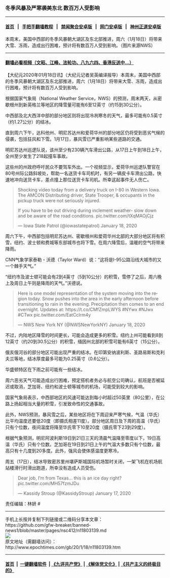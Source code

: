 ### 冬季风暴及严寒袭美东北 数百万人受影响
------------------------

#### [首页](https://github.com/gfw-breaker/banned-news1/blob/master/README.md) &nbsp;&nbsp;|&nbsp;&nbsp; [手把手翻墙教程](https://github.com/gfw-breaker/guides/wiki) &nbsp;&nbsp;|&nbsp;&nbsp; [禁闻聚合安卓版](https://github.com/gfw-breaker/bn-android) &nbsp;&nbsp;|&nbsp;&nbsp; [网门安卓版](https://github.com/oGate2/oGate) &nbsp;&nbsp;|&nbsp;&nbsp; [神州正道安卓版](https://github.com/SzzdOgate/update) 



<div><img alt="" class="aligncenter wp-post-image" src="http://i.epochtimes.com/assets/uploads/2020/01/weather-0118-600x400.png"/>
<div class="red16 caption">
 本周末，美国中西部的冬季风暴朝大湖区及东北部推进，周六（1月18日）将带来大雪、冻雨，造成出行困难，预计将有数百万人受到影响。（图片来源NWS）
</div>
</div><hr/>

#### [翻墙必看视频（文昭、江峰、法轮功、八九六四、香港反送中...）](http://167.172.214.107/home.html)

<div><p>
 【大纪元2020年01月18日讯】（大纪元记者吴英编译报导）本周末，美国中西部的冬季风暴朝大湖区及东北部推进，周六（1月18日）将带来大雪、冻雨，造成出行困难，预计将有数百万人受到影响。
</p>
<p>
 根据国家气象局（National Weather Service，NWS）的预测，周末两天，从密歇根州到新英格兰等地区的降雪量可能有6至12英寸（约15到30公分）。
</p>
<p>
 中西部及北大西洋中部的部分地区则将出现冷冽寒冬的天气，最多可能有0.5英寸（约1.27公分）的结冰。
</p>
<p>
 直到周六下午，达科他州、明尼苏达州和爱荷华州的部分地区仍将受到恶劣气候的侵袭，包括狂风和下雪。1月17日，暴风雪已严重影响某些道路的交通。
</p>
<p>
 明尼苏达州巡逻队说，该州至少有230辆汽车滑出公路，从17日上午到18日上午，全州至少发生了218起撞车事故。
</p>
<p>
 这些州的州政府呼吁民众不要驾车外出。一个视频显示，爱荷华州巡逻队警官在80号州际公路斜坡处，帮助一名送货卡车司机时，有另一辆皮卡车滑出公路，快速地冲向送货卡车，差点撞上那位送货卡车司机。所幸这起事件无人伤亡。
</p>
<blockquote class="twitter-tweet">
 <p dir="ltr" lang="en">
  Shocking video today from a delivery truck on I-80 in Western Iowa. The AMCON Distributing driver, State Trooper, &amp; occupants in the pickup truck were not seriously injured.
 </p>
 <p>
  If you have to be out driving during inclement weather- slow down and be aware of the road conditions.
  <ok href="https://t.co/tXqMAOjCjz">
   pic.twitter.com/tXqMAOjCjz
  </ok>
 </p>
 <p>
  — Iowa State Patrol (@iowastatepatrol)
  <ok href="https://twitter.com/iowastatepatrol/status/1218354577310920705?ref_src=twsrc%5Etfw">
   January 18, 2020
  </ok>
 </p>
</blockquote>
<p>
 <p>
  周六下午，中西部包括明尼苏达州、密歇根州和爱荷华州北部的大部分地区将有积雪，纽约、波士顿和费城等东部城市也将下雪。在周六降雪后，温暖的空气将带来降雨。
 </p>
 <p>
  CNN气象学家泰勒・沃德（Taylor Ward）说：“这将是I-95公路沿线大城市的又一个棘手天气。”
 </p>
 <p>
  “纽约市及波士顿可能会有2到4英寸（5到10公分）的积雪，雪停了之后，周六晚上及周日上午则是降雨的天气。”沃德说。
 </p>
 <blockquote class="twitter-tweet">
  <p dir="ltr" lang="en">
   Here is one model representation of the system moving into the region today. Snow pushes into the area in the early afternoon before transitioning to rain in the evening. Precipitation then comes to an end overnight. Updates at:
   <ok href="https://t.co/CMfZmpLWYS">
    https://t.co/CMfZmpLWYS
   </ok>
   <ok href="https://twitter.com/hashtag/NYwx?src=hash&amp;ref_src=twsrc%5Etfw">
    #NYwx
   </ok>
   <ok href="https://twitter.com/hashtag/NJwx?src=hash&amp;ref_src=twsrc%5Etfw">
    #NJwx
   </ok>
   <ok href="https://twitter.com/hashtag/CTwx?src=hash&amp;ref_src=twsrc%5Etfw">
    #CTwx
   </ok>
   <ok href="https://t.co/EatCclrm4y">
    pic.twitter.com/EatCclrm4y
   </ok>
  </p>
  <p>
   — NWS New York NY (@NWSNewYorkNY)
   <ok href="https://twitter.com/NWSNewYorkNY/status/1218523650011193344?ref_src=twsrc%5Etfw">
    January 18, 2020
   </ok>
  </p>
 </blockquote>
 <p>
  <p>
   不过，内陆地区降雪的时间更长，可能会造成更多的积雪。纽约上州可能看到8到12英寸（约20到30.5公分）的积雪，缅因州北部的积雪可能有6英寸（15公分）。
  </p>
  <p>
   俄亥俄河谷的部分地区可能出现严重的结冰。在印第安纳波利斯、圣路易斯和克利夫兰等地，结冰厚度最多可能为0.25英寸（0.6公分）。
  </p>
  <p>
   华盛顿特区在下雨之前可能有一些结冰。
  </p>
  <p>
   周六恶劣天气可能造成出行困难，预定搭机者务必与航空公司确认，航班是否被延迟或取消，芝加哥、纽约和波士顿等城市的机场，可能受到较大的影响。
  </p>
  <p>
   国家气象局表示，中西部地区的风速可能达到每小时超过50英里（80公里），在公路上扬起相当大量的积雪，引发致命性的交通事故。
  </p>
  <p>
   此外，NWS预测，暴风雪之后，某些地区将在下周迎来严寒气候，气温（华氏）比平均温度还要低20度（即摄氏相差11度）。部分地区周日及下周的高温（华氏）只有个位数，夜间温度将降至华氏零下10至20度（摄氏零下23到29度）。
  </p>
  <p>
   根据气象预测，明尼阿波利斯19日到21日三天的清晨气温降至零度以下，19日高温（华氏）只有个位数。芝加哥在19日到21日上午的气温大多数只有个位数，最高只有十几度到20多度。此外，强风会使体感温度更寒冷。
  </p>
  <p>
   周五（17日），结冰导致密苏里州堪萨斯城国际机场暂时关闭，一架飞机在机场航站楼滑行时滑出跑道，所幸没有造成人员受伤。
  </p>
  <blockquote class="twitter-tweet">
   <p dir="ltr" lang="en">
    Dear job, I’m from Texas… this is an ice day right?
    <ok href="https://t.co/MH57fzmJDu">
     pic.twitter.com/MH57fzmJDu
    </ok>
   </p>
   <p>
    — Kassidy Stroup (@KassidyStroup)
    <ok href="https://twitter.com/KassidyStroup/status/1218170855735296001?ref_src=twsrc%5Etfw">
     January 17, 2020
    </ok>
   </p>
  </blockquote>
  <p>
   <p>
    责任编辑：林妍 #
   </p>
   <p>
   </p>
  </p>
 </p>
</p></div>
<hr/>
手机上长按并复制下列链接或二维码分享本文章：<br/>
https://github.com/gfw-breaker/banned-news1/blob/master/pages/nsc412/n11803139.md <br/>
<a href='https://github.com/gfw-breaker/banned-news1/blob/master/pages/nsc412/n11803139.md'><img src='https://github.com/gfw-breaker/banned-news1/blob/master/pages/nsc412/n11803139.md.png'/></a> <br/>
原文地址（需翻墙访问）：http://www.epochtimes.com/gb/20/1/18/n11803139.htm


------------------------
#### [首页](https://github.com/gfw-breaker/banned-news1/blob/master/README.md) &nbsp;|&nbsp; [一键翻墙软件](https://github.com/gfw-breaker/nogfw/blob/master/README.md) &nbsp;| [《九评共产党》](https://github.com/gfw-breaker/9ping.md/blob/master/README.md#九评之一评共产党是什么) | [《解体党文化》](https://github.com/gfw-breaker/jtdwh.md/blob/master/README.md) | [《共产主义的终极目的》](https://github.com/gfw-breaker/gczydzjmd.md/blob/master/README.md)


<img src='http://gfw-breaker.win/banned-news/pages/nsc412/n11803139.md' width='0px' height='0px'/>